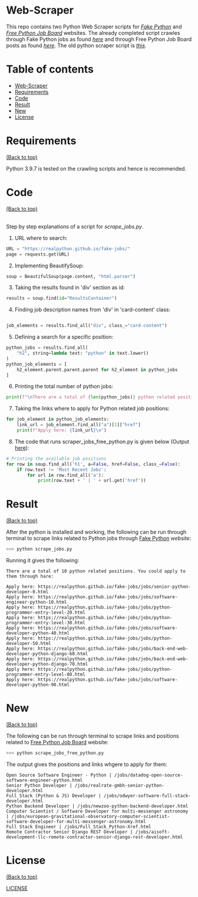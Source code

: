 # Web-Scraper

This repo contains two Python Web Scraper scripts for [*Fake Python*](https://realpython.github.io/fake-jobs/) and [*Free Python Job Board*](https://pythonjobs.github.io/) websites. The already completed script crawles through Fake Python jobs as found [*here*](https://github.com/aurimas13/Web-Scraper/blob/main/scrape_jobs.py) and through Free Python Job Board posts as found [*here*](https://github.com/aurimas13/Web-Scraper/blob/main/scrape_jobs_free_python.py). The old python scraper script is [*this*](https://github.com/aurimas13/Web-Scraper/blob/main/scrape_jobs_old.py).

# Table of contents

- [Web-Scraper](#Web-Scraper)
- [Requirements](Requirements)
- [Code](#Code)
- [Result](#Result)
- [New](#New)
- [License](#license)

# Requirements
[(Back to top)](#table-of-contents)

Python 3.9.7 is tested on the crawling scripts and hence is recommended.

# Code
[(Back to top)](#table-of-contents)

<br>Step by step explanations of a script for *scrape_jobs.py*.</br>

1) URL where to search:
```python
URL = "https://realpython.github.io/fake-jobs/"
page = requests.get(URL)
```
2) Implementing BeautifySoup:
```python
soup = BeautifulSoup(page.content, "html.parser")
```
3) Taking the results found in 'div' section as id:
```python
results = soup.find(id="ResultsContainer")
```
4) Finding job description names from 'div' in 'card-content' class:
```python

job_elements = results.find_all("div", class_="card-content")
```
5) Defining a search for a specific position:
```python
python_jobs = results.find_all(
    "h2", string=lambda text: "python" in text.lower()
)
python_job_elements = [
    h2_element.parent.parent.parent for h2_element in python_jobs
]
```
6) Printing the total number of python jobs:
```python
print(f"\nThere are a total of {len(python_jobs)} python related positions. You could apply to them through hare:\n")
```
7) Taking the links where to apply for Python related job positions:
```python
for job_element in python_job_elements:
    link_url = job_element.find_all("a")[1]["href"]
    print(f"Apply here: {link_url}\n")
```

8. The code that runs scraper_jobs_free_python.py is given below (Output [here](#New)):
```python
# Printing the available job positions
for row in soup.find_all('h1', a=False, href=False, class_=False):
    if row.text != 'Most Recent Jobs':
        for url in row.find_all('a'):
            print(row.text + ' | ' + url.get('href'))
 ```
# Result
[(Back to top)](#table-of-contents)

After the python is installed and working, the following can be run through terminal to scrape links related to Python jobs through [Fake Python](https://realpython.github.io/fake-jobs/) *website*:

```python
>>> python scrape_jobs.py
```
Running it gives the following:
```
There are a total of 10 python related positions. You could apply to them through hare:

Apply here: https://realpython.github.io/fake-jobs/jobs/senior-python-developer-0.html
Apply here: https://realpython.github.io/fake-jobs/jobs/software-engineer-python-10.html
Apply here: https://realpython.github.io/fake-jobs/jobs/python-programmer-entry-level-20.html
Apply here: https://realpython.github.io/fake-jobs/jobs/python-programmer-entry-level-30.html
Apply here: https://realpython.github.io/fake-jobs/jobs/software-developer-python-40.html
Apply here: https://realpython.github.io/fake-jobs/jobs/python-developer-50.html
Apply here: https://realpython.github.io/fake-jobs/jobs/back-end-web-developer-python-django-60.html
Apply here: https://realpython.github.io/fake-jobs/jobs/back-end-web-developer-python-django-70.html
Apply here: https://realpython.github.io/fake-jobs/jobs/python-programmer-entry-level-80.html
Apply here: https://realpython.github.io/fake-jobs/jobs/software-developer-python-90.html
```
# New
[(Back to top)](#table-of-contents)

The following can be run through terminal to scrape links and positions related to [Free Python Job Board](https://pythonjobs.github.io/) website: 

```python
>>> python scrape_jobs_free_python.py
```

The output gives the positions and links whgere to apply for them:

```
Open Source Software Engineer - Python | /jobs/datadog-open-source-software-engineer-python.html
Senior Python Developer | /jobs/realrate-gmbh-senior-python-developer.html
Full Stack (Python & JS) Developer | /jobs/odwyer-software-full-stack-developer.html
Python Backend Developer | /jobs/newzoo-python-backend-developer.html
Computer Scientist / Software Developer for multi-messenger astronomy | /jobs/european-gravitational-observatory-computer-scientist-software-developer-for-multi-messenger-astronomy.html
Full Stack Engineer | /jobs/Full_Stack_Python-Xref.html
Remote Contractor Senior Django REST Developer | /jobs/aisoft-development-llc-remote-contractor-senior-django-rest-developer.html
```

# License
[(Back to top)](#table-of-contents)

[LICENSE](https://github.com/aurimas13/Web-Scraper/blob/main/LICENSE)
